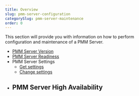 ```yaml
---
title: Overview
slug: pmm-server-configuration
categorySlug: pmm-server-maintenance
order: 0
---
```


This section will provide you with information on how to perform configuration and maintenance of a PMM Server.

- [PMM Server Version](ref:version)
- [PMM Server Readiness](ref:readiness)
- PMM Server Settings
  - [Get settings](ref:getsettings)
  - [Change settings](ref:changesettings)
- PMM Server High Availability
  - 